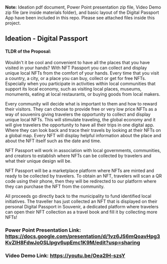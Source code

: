 **Note:** Ideation pdf document, Power Point presentation zip file, Video Demo zip file (are inside materials folder), and basic layout of the Digital Passport App have been included in this repo. Please see attached files inside this project.


## Ideation -  Digital Passport

#### TLDR of the Proposal:

Wouldn't it be cool and convenient to have all the places that you have visited in your hands? With NFT Passport you can collect and display unique local NFTs from the comfort of your hands.
Every time that you visit a country, a city, or a place you can buy, collect or get for free NFTs. Especially when you participate in activities within local communities that support its local economy, such as visiting local places, museums, monuments, eating at local restaurants, or buying goods from local makers.

Every community will decide what is important to them and how to reward their visitors. They can choose to provide free or very low price NFTs as a way of souvenirs giving travelers the opportunity to collect and display unique local NFTs.
This will stimulate traveling, the global economy and it will give travelers the opportunity to have all their trips in one digital app. Where they can look back and trace their travels by looking at their NFTs on a global map. Every NFT will display helpful information about the place and about the NFT itself such as the date and time.

NFT Passport will work in association with local governments, communities, and creators to establish where NFTs can be collected by travelers and what their unique design will be.

NFT Passport will be a marketplace platform where NFTs are minted and ready to be collected by travelers. To obtain an NFT, travelers will scan a QR code using their phone, then they will be redirected to our platform where they can purchase the NFT from the community.


  All proceeds go directly back to the municipality to fund identified local initiatives. The traveller has just collected an NFT that is displayed on their personal Digital Passport in Souvenir, a dedicated platform where travelers can open their NFT collection as a travel book and fill it by collecting more NFTs!


### Power Point Presentation Link: https://docs.google.com/presentation/d/1vz6JS6mQoavHpg3KvZlH8FdwJo0SLlpgv6upEmc1K9M/edit?usp=sharing

### Video Demo Link: https://youtu.be/Oea2lH-szsY
